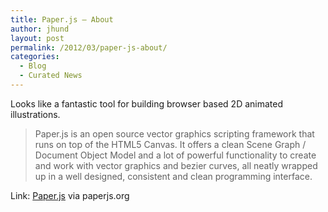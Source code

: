 ```yaml
---
title: Paper.js — About
author: jhund
layout: post
permalink: /2012/03/paper-js-about/
categories:
  - Blog
  - Curated News
---
```

Looks like a fantastic tool for building browser based 2D animated illustrations.

> Paper.js is an open source vector graphics scripting framework that runs on top of the HTML5 Canvas. It offers a clean Scene Graph / Document Object Model and a lot of powerful functionality to create and work with vector graphics and bezier curves, all neatly wrapped up in a well designed, consistent and clean programming interface.

Link: [Paper.js][1]&nbsp;via paperjs.org

 [1]: http://bit.ly/HfBYdK